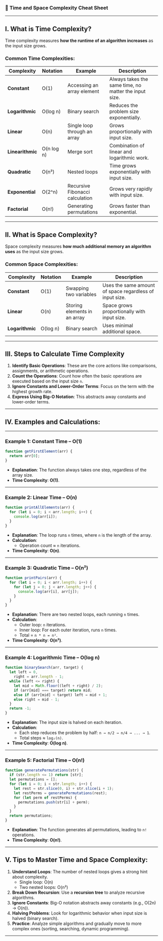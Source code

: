 ### 🚀 **Time and Space Complexity Cheat Sheet**

---

## **I. What is Time Complexity?**

Time complexity measures **how the runtime of an algorithm increases** as the input size grows.

### **Common Time Complexities:**

| Complexity       | Notation   | Example                         | Description                                           |
| ---------------- | ---------- | ------------------------------- | ----------------------------------------------------- |
| **Constant**     | O(1)       | Accessing an array element      | Always takes the same time, no matter the input size. |
| **Logarithmic**  | O(log n)   | Binary search                   | Reduces the problem size exponentially.               |
| **Linear**       | O(n)       | Single loop through an array    | Grows proportionally with input size.                 |
| **Linearithmic** | O(n log n) | Merge sort                      | Combination of linear and logarithmic work.           |
| **Quadratic**    | O(n²)      | Nested loops                    | Time grows exponentially with input size.             |
| **Exponential**  | O(2^n)     | Recursive Fibonacci calculation | Grows very rapidly with input size.                   |
| **Factorial**    | O(n!)      | Generating permutations         | Grows faster than exponential.                        |

---

## **II. What is Space Complexity?**

Space complexity measures **how much additional memory an algorithm uses** as the input size grows.

### **Common Space Complexities:**

| Complexity      | Notation | Example                      | Description                                             |
| --------------- | -------- | ---------------------------- | ------------------------------------------------------- |
| **Constant**    | O(1)     | Swapping two variables       | Uses the same amount of space regardless of input size. |
| **Linear**      | O(n)     | Storing elements in an array | Space grows proportionally with input size.             |
| **Logarithmic** | O(log n) | Binary search                | Uses minimal additional space.                          |

---

## **III. Steps to Calculate Time Complexity**

1. **Identify Basic Operations**: These are the core actions like comparisons, assignments, or arithmetic operations.
2. **Count the Operations**: Count how often the basic operations are executed based on the input size `n`.
3. **Ignore Constants and Lower-Order Terms**: Focus on the term with the highest growth rate.
4. **Express Using Big-O Notation**: This abstracts away constants and lower-order terms.

---

## **IV. Examples and Calculations:**

---

### **Example 1: Constant Time – O(1)**

```javascript
function getFirstElement(arr) {
  return arr[0];
}
```

- **Explanation**: The function always takes one step, regardless of the array size.
- **Time Complexity**: **O(1)**.

---

### **Example 2: Linear Time – O(n)**

```javascript
function printAllElements(arr) {
  for (let i = 0; i < arr.length; i++) {
    console.log(arr[i]);
  }
}
```

- **Explanation**: The loop runs `n` times, where `n` is the length of the array.
- **Calculation**:
  - Operation count ≈ `n` iterations.
- **Time Complexity**: **O(n)**.

---

### **Example 3: Quadratic Time – O(n²)**

```javascript
function printPairs(arr) {
  for (let i = 0; i < arr.length; i++) {
    for (let j = 0; j < arr.length; j++) {
      console.log(arr[i], arr[j]);
    }
  }
}
```

- **Explanation**: There are two nested loops, each running `n` times.
- **Calculation**:
  - Outer loop: `n` iterations.
  - Inner loop: For each outer iteration, runs `n` times.
  - Total = `n * n = n²`.
- **Time Complexity**: **O(n²)**.

---

### **Example 4: Logarithmic Time – O(log n)**

```javascript
function binarySearch(arr, target) {
  let left = 0,
    right = arr.length - 1;
  while (left <= right) {
    let mid = Math.floor((left + right) / 2);
    if (arr[mid] === target) return mid;
    else if (arr[mid] < target) left = mid + 1;
    else right = mid - 1;
  }
  return -1;
}
```

- **Explanation**: The input size is halved on each iteration.
- **Calculation**:
  - Each step reduces the problem by half: `n → n/2 → n/4 → ... → 1`.
  - Total steps ≈ `log₂(n)`.
- **Time Complexity**: **O(log n)**.

---

### **Example 5: Factorial Time – O(n!)**

```javascript
function generatePermutations(str) {
  if (str.length <= 1) return [str];
  let permutations = [];
  for (let i = 0; i < str.length; i++) {
    let rest = str.slice(0, i) + str.slice(i + 1);
    let restPerms = generatePermutations(rest);
    for (let perm of restPerms) {
      permutations.push(str[i] + perm);
    }
  }
  return permutations;
}
```

- **Explanation**: The function generates all permutations, leading to `n!` operations.
- **Time Complexity**: **O(n!)**.

---

## **V. Tips to Master Time and Space Complexity:**

1. **Understand Loops**: The number of nested loops gives a strong hint about complexity.
   - Single loop: O(n)
   - Two nested loops: O(n²)
2. **Break Down Recursion**: Use a **recursion tree** to analyze recursive algorithms.
3. **Ignore Constants**: Big-O notation abstracts away constants (e.g., O(2n) → O(n)).
4. **Halving Problems**: Look for logarithmic behavior when input size is halved (binary search).
5. **Practice**: Analyze simple algorithms and gradually move to more complex ones (sorting, searching, dynamic programming).

---
